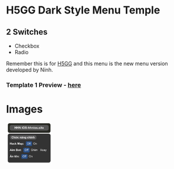 # H5GG Dark Style Menu Temple
## 2 Switches
- Checkbox
- Radio

Remember this is for <a href="https://github.com/H5GG/H5GG">H5GG</a> and this menu is the new menu version developed by Ninh.

### Template 1 Preview - <a href="https://hhnios.site/H5GG-Dark-Style-Menu/template.html">here</a>

# Images
<img src="https://raw.githubusercontent.com/WeansHHN/H5GG-Dark-Style-Menu/main/7EB40239-0152-4D85-9259-362C4F04DEAB.jpeg" style="width:25%">
